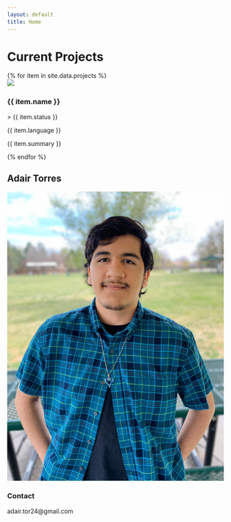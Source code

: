 ```yaml
---
layout: default
title: Home
---
```

<div class="row">
    <div class="left">
        <div class="sectionBox" id="projects">
            <div class="wrapper">
                <h1>Current Projects</h1>
                <div id="projectsContainer">
                    {% for item in site.data.projects %}
                        <div class="projectBox">
                            <img class="projectPreview" src="{{ item.preview }}">
                            <div class="projectInfo">
                                <div class="projectHeader">
                                    <div class="headerInfo">
                                        <h3>{{ item.name }}</h3>
                                        <p>> {{ item.status }}</p>
                                    </div>
                                    <p class="projectLanguage">{{ item.language }}</p>
                                </div>
                                <div class="projectSummary">
                                    <p>{{ item.summary }}</p>
                                </div>
                            </div>
                        </div>
                        <div class="boxSpacer"></div>
                    {% endfor %}
                </div>
            </div>
        </div>
    </div>
    <div class="right">
        <div class="sectionBox" id="profile">
            <div class="wrapper" id="profileInfo">
                <h2>Adair Torres</h2>
                <center><img id="profilePic" src="/assets/images/profile.JPG"></center>
                <h3>Contact</h3>
                <p>adair.tor24@gmail.com</p>
            </div>
        </div>
    </div>
</div>